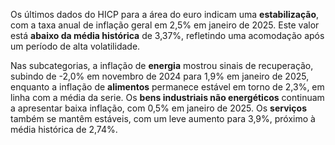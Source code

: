 Os últimos dados do HICP para a área do euro indicam uma **estabilização**, com a taxa anual de inflação geral em 2,5% em janeiro de 2025. Este valor está **abaixo da média histórica** de 3,37%, refletindo uma acomodação após um período de alta volatilidade. 

Nas subcategorias, a inflação de **energia** mostrou sinais de recuperação, subindo de -2,0% em novembro de 2024 para 1,9% em janeiro de 2025, enquanto a inflação de **alimentos** permanece estável em torno de 2,3%, em linha com a média da serie. Os **bens industriais não energéticos** continuam a apresentar baixa inflação, com 0,5% em janeiro de 2025. Os **serviços** também se mantêm estáveis, com um leve aumento para 3,9%, próximo à média histórica de 2,74%.